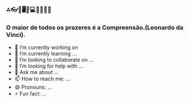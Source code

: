 ### ⁂👓🧮🖥👾💻📲📱🤖😎
### O maior de todos os prazeres é a Compreensão.(Leonardo da Vinci).

- 🔭 I’m currently working on 
- 🌱 I’m currently learning ...
- 👯 I’m looking to collaborate on ...
- 🤔 I’m looking for help with ...
- 💬 Ask me about ...
- 📫 How to reach me: ...
- 😄 Pronouns: ...
- ⚡ Fun fact: ...

